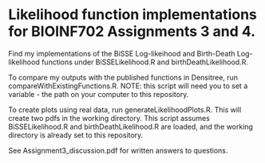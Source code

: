 # Likelihood function implementations for BIOINF702 Assignments 3 and 4.

Find my implementations of the BiSSE Log-likeihood and Birth-Death Log-likelihood functions under BiSSELikelihood.R and birthDeathLikelihood.R.

To compare my outputs with the published functions in Densitree, run compareWithExistingFunctions.R. NOTE: this script will need you to set a variable - the path on your computer to this repository. 

To create plots using real data, run generateLikelihoodPlots.R. This will create two pdfs in the working directory. This script assumes BiSSELikelihood.R and birthDeathLikelihood.R are loaded, and the working directory is already set to this repository. 

See Assignment3_discussion.pdf for written answers to questions. 
